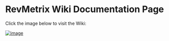 # RevMetrix Wiki Documentation Page

Click the image below to visit the Wiki:

<a href="https://ycp-rev-metrix.github.io/Wiki/">![image](https://github.com/YCP-Rev-Metrix/Wiki/assets/79937590/52674833-0935-4018-b47f-d5071491f8ec?lightbox=false)</a>

